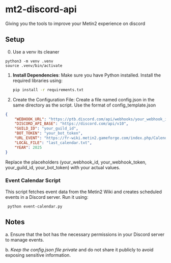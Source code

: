 # mt2-discord-api
Giving you the tools to improve your Metin2 experience on discord


## Setup

0. Use a venv its cleaner
```shell
python3 -m venv .venv        
source .venv/bin/activate
```

1. **Install Dependencies**:
   Make sure you have Python installed. Install the required libraries using:
   ```bash
   pip install -r requirements.txt
   ```

2. Create the Configuration File: Create a file named config.json in the same directory as the script. Use the format of config_template.json

```json
{
    "WEBHOOK_URL": "https://ptb.discord.com/api/webhooks/your_webhook_id/your_webhook_token",
    "DISCORD_API_BASE": "https://discord.com/api/v10",
    "GUILD_ID": "your_guild_id",
    "BOT_TOKEN": "your_bot_token",
    "URL_EVENT": "https://fr-wiki.metin2.gameforge.com/index.php/Calendrier_%C3%A9v%C3%A9nement",
    "LOCAL_FILE": "last_calendar.txt",
    "YEAR": 2025
}
```

Replace the placeholders (your_webhook_id, your_webhook_token, your_guild_id, your_bot_token) with your actual values.

### Event Calendar Script

This script fetches event data from the Metin2 Wiki and creates scheduled events in a Discord server.
Run it using: 
```shell
 python event-calendar.py
```

## Notes

a. Ensure that the bot has the necessary permissions in your Discord server to manage events.

b. *Keep the config.json file private* and do not share it publicly to avoid exposing sensitive information.